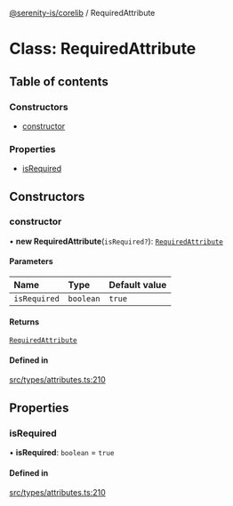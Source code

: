 [@serenity-is/corelib](../README.md) / RequiredAttribute

# Class: RequiredAttribute

## Table of contents

### Constructors

- [constructor](RequiredAttribute.md#constructor)

### Properties

- [isRequired](RequiredAttribute.md#isrequired)

## Constructors

### constructor

• **new RequiredAttribute**(`isRequired?`): [`RequiredAttribute`](RequiredAttribute.md)

#### Parameters

| Name | Type | Default value |
| :------ | :------ | :------ |
| `isRequired` | `boolean` | `true` |

#### Returns

[`RequiredAttribute`](RequiredAttribute.md)

#### Defined in

[src/types/attributes.ts:210](https://github.com/serenity-is/serenity/blob/master/packages/corelib/src/types/attributes.ts#L210)

## Properties

### isRequired

• **isRequired**: `boolean` = `true`

#### Defined in

[src/types/attributes.ts:210](https://github.com/serenity-is/serenity/blob/master/packages/corelib/src/types/attributes.ts#L210)
